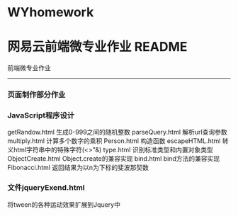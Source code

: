 # WYhomework
网易云前端微专业作业
README
===========================
前端微专业作业
****
### 页面制作部分作业 

### JavaScript程序设计
getRandow.html 生成0-999之间的随机整数
parseQuery.html 解析url查询参数
multiply.html 计算多个数字的乘积
Person.html 构造函数
escapeHTML.html 转义html字符串中的特殊字符(<>"&)
type.html 识别标准类型和内置对象类型
ObjectCreate.html Object.create的兼容实现
bind.html bind方法的兼容实现
Fibonacci.html 返回结果为以n为下标的斐波那契数

### 文件jqueryExend.html
将tween的各种运动效果扩展到Jquery中
